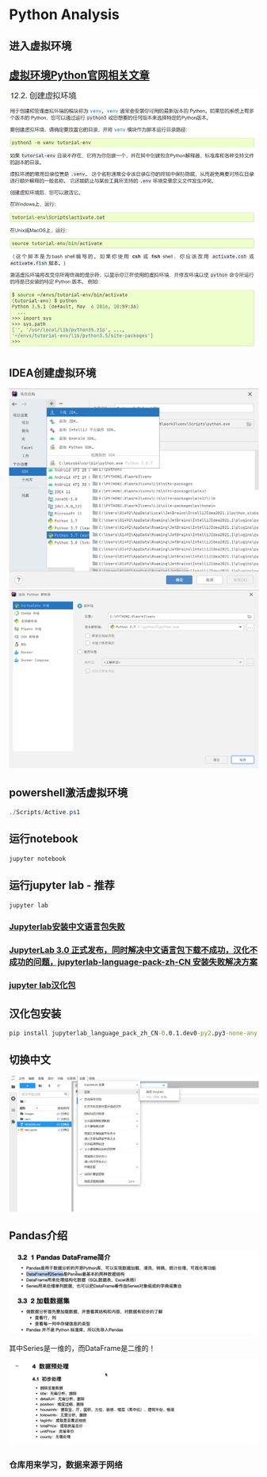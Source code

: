 # Python Analysis
## 进入虚拟环境

## [虚拟环境Python官网相关文章](https://docs.python.org/zh-cn/3/tutorial/venv.html#creating-virtual-environments)

![img.png](./images/img.png)

## IDEA创建虚拟环境

![img_1.png](./images/img_1.png)
![img_2.png](./images/img_2.png)

## powershell激活虚拟环境
```powershell
./Scripts/Active.ps1
```
## 运行notebook
```cmd
jupyter notebook
```
## 运行jupyter lab - 推荐
```cmd
jupyter lab
```
### [Jupyterlab安装中文语言包失败](https://cyfeng.science/2021/01/15/jupyterlab-error-when-install-chinses-language-pack/)

### [JupyterLab 3.0 正式发布，同时解决中文语言包下载不成功，汉化不成功的问题，jupyterlab-language-pack-zh-CN 安装失败解决方案](http://zsduo.com/archives/244.html)

### [jupyter lab汉化包](jupyterlab_language_pack_zh_CN-0.0.1.dev0-py2.py3-none-any.whl)

## 汉化包安装
```cmd
pip install jupyterlab_language_pack_zh_CN-0.0.1.dev0-py2.py3-none-any.whl
```

## 切换中文

![img.png](./images/img_3.png)

## Pandas介绍

![img.png](./images/img_4.png)

其中Series是一维的，而DataFrame是二维的！

![img_1.png](./images/img_5.png)

### 仓库用来学习，数据来源于网络
